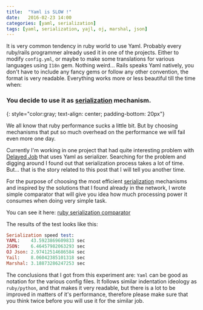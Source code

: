 ```yaml
---
title:  "Yaml is SLOW !"
date:   2016-02-23 14:00
categories: [yaml, serialization]
tags: [yaml, serialization, yajl, oj, marshal, json]
---
```


It is very common tendency in ruby world to use Yaml. Probably every ruby/rails programmer already used it in one of the projects. Either to modify `config.yml`, or maybe to make some translations for various languages using `I18n` gem.
Nothing weird... Rails speaks Yaml natively, you don't have to include any fancy gems or follow any other convention, the format is very readable. Everything works more or less beautiful till the time when:

### You decide to use it as [serialization](https://en.wikipedia.org/wiki/Serialization) mechanism. ###
{: style="color:gray; text-align: center; padding-bottom: 20px"}

We all know that ruby performance sucks a little bit. But by choosing mechanisms that put so much overhead on the performance we will fail even more one day.

Currently I'm working in one project that had quite interesting problem with [Delayed Job](https://github.com/collectiveidea/delayed_job) that uses Yaml as serializer.
Searching for the problem and digging around I found out that serialization process takes a lot of time.
But... that is the story related to this post that I will tell you another time.

For the purpose of choosing the most efficient [serialization](https://en.wikipedia.org/wiki/Serialization) mechanisms and inspired by the solutions that I found already in the network, I wrote simple comparator
that will give you idea how much processing power it consumes when doing very simple task.

You can see it here: [ruby serialization comparator](https://github.com/pawel-krysiak/ruby-serialization-comparator)

The results of the test looks like this:

``` ruby
Serialization speed test:
YAML:    43.5923869609833 sec
JSON:    6.46457982063293 sec
OJ Json: 2.97412514686584 sec
Yail:    8.06042385101318 sec
Marshal: 3.18873286247253 sec
```

The conclusions that I got from this experiment are: `Yaml` can be good as notation for the various config files. It follows similar indentation ideology as `ruby/python`, and that makes it very readable, but there is a lot to be improved in matters of it's performance,
therefore please make sure that you think twice before you will use it for the similar job.